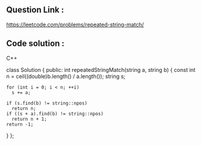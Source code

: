 ## Question Link :

https://leetcode.com/problems/repeated-string-match/

## Code solution :

C++ 

class Solution {
 public:
  int repeatedStringMatch(string a, string b) {
    const int n = ceil((double)b.length() / a.length());
    string s;

    for (int i = 0; i < n; ++i)
      s += a;

    if (s.find(b) != string::npos)
      return n;
    if ((s + a).find(b) != string::npos)
      return n + 1;
    return -1;
  }
};

